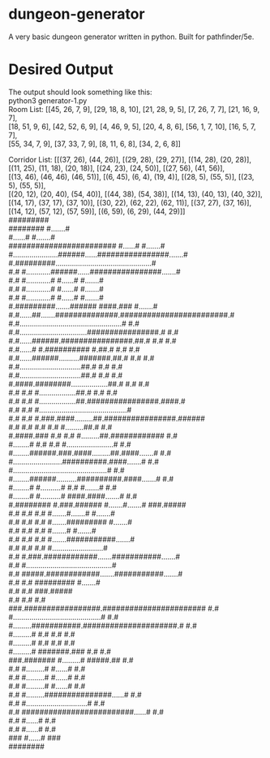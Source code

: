 # dungeon-generator
A very basic dungeon generator written in python. Built for pathfinder/5e.

# Desired Output
The output should look something like this:  
python3 generator-1.py  
Room List:  [[45, 26, 7, 9], [29, 18, 8, 10], [21, 28, 9, 5], [7, 26, 7, 7], [21, 16, 9, 7],  
[18, 51, 9, 6], [42, 52, 6, 9], [4, 46, 9, 5], [20, 4, 8, 6], [56, 1, 7, 10], [16, 5, 7, 7],  
[55, 34, 7, 9], [37, 33, 7, 9], [8, 11, 6, 8], [34, 2, 6, 8]]  
  
Corridor List:  [[(37, 26), (44, 26)], [(29, 28), (29, 27)], [(14, 28), (20, 28)],  
[(11, 25), (11, 18), (20, 18)], [(24, 23), (24, 50)], [(27, 56), (41, 56)],  
[(13, 46), (46, 46), (46, 51)], [(6, 45), (6, 4), (19, 4)], [(28, 5), (55, 5)], [(23, 5), (55, 5)],  
[(20, 12), (20, 40), (54, 40)], [(44, 38), (54, 38)], [(14, 13), (40, 13), (40, 32)],  
[(14, 17), (37, 17), (37, 10)], [(30, 22), (62, 22), (62, 11)], [(37, 27), (37, 16)],  
[(14, 12), (57, 12), (57, 59)], [(6, 59), (6, 29), (44, 29)]]  
                                                       #########  
                                 ########              #.......#  
                                 #......#              #.......#  
     ########################    #......#              #.......#  
     #......................######......################.......#  
     #.#########...............................................#  
     #.#       #............######......################.......#  
     #.#       #............#    #......#              #.......#  
     #.#       #............#    #......#              #.......#  
     #.#       #............#    #......#              #.......#  
     #.#########.......######    ####.###              #.......#  
     #.#......##.......##############.########################.#  
     #.#..................................................#  #.#  
     #.#.................................################.#  #.#  
     #.#......######.################.##.#              #.#  #.#  
     #.#......#    #.##########     #.##.#              #.#  #.#  
     #.#......######..........#######.##.#              #.#  #.#  
     #.#..............................##.#              #.#  #.#  
     #.#..............................##.#              #.#  #.#  
     #.####.########..................##.#              #.#  #.#  
     #.#  #.#      #..................##.#              #.#  #.#  
     #.#  #.#      #..................##.################.####.#  
     #.#  #.#      #...........................................#  
     #.#  #.#      #.###.####.........##.################.######  
     #.#  #.#      #.# #.#  #.........##.#              #.#       
     #.####.###    #.# #.#  #.........##.############   #.#       
     #........#    #.# #.#  #.......................#   #.#       
     #........######.###.####.........##.####.......#   #.#       
     #........................##########.####.......#   #.#       
     #..............................................#   #.#       
     #........######..........##########.####.......#   #.#       
     #........#    #..........#        #.#  #.......#   #.#       
     #........#    #..........#     ####.####.......#   #.#       
     #.########    #.###.######     #.......#.......# ###.#####   
     #.#           #.# #.#          #.......#.......# #.......#   
     #.#           #.# #.#          #.......######### #.......#   
     #.#           #.# #.#          #.......#         #.......#   
     #.#           #.# #.#          #.......###########.......#   
     #.#           #.# #.#          #.........................#   
     #.#           #.###.############.......###########.......#   
     #.#           #..........................................#   
     #.#           #####.############.......###########.......#   
     #.#               #.#          #########         #.......#   
     #.#               #.#                            ###.#####   
     #.#               #.#                              #.#       
   ###.#################.#######################        #.#       
   #...........................................#        #.#       
   #.........###########.#####################.#        #.#       
   #.........#         #.#                   #.#        #.#       
   #.........#         #.#                   #.#        #.#       
   #.........#   #######.###                 #.#        #.#       
   ###.#######   #.........#             #####.##       #.#       
     #.#         #.........#             #......#       #.#       
     #.#         #.........#             #......#       #.#       
     #.#         #.........#             #......#       #.#       
     #.#         #.........###############......#       #.#       
     #.#         #..............................#       #.#       
     #.#         #########################......#       #.#       
     #.#                                 #......#       #.#       
     #.#                                 #......#       #.#       
     ###                                 #......#       ###       
                                         ########                 
